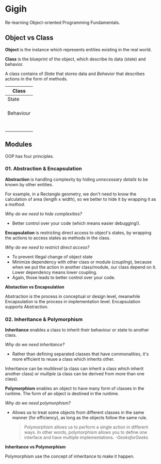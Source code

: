 # Gigih

Re-learning Object-oriented Programming Fundamentals.

## Object vs Class

**Object** is the instance which represents entities existing in the real world.

**Class** is the blueprint of the object, which describe its data (state) and behavior.

A class contains of _State_ that stores data and _Behavior_ that describes actions in the form of methods.

| Class                 |
|-----------------------|
| State<br><br>         |
| Behaviour<br><br><br> |
|                       |

## Modules
OOP has four principles.

### 01. Abstraction & Encapsulation

**Abstraction** is handling complexity by hiding _unnecessary details_ to be known by other entities.

For example, in a Rectangle geometry, we don't need to know the calculation of area (length x width), so we better to hide it by wrapping it as a _method_.

_Why do we need to hide complexities?_
- Better control over your code (which means easier debugging!).

**Encapsulation** is restricting direct access to object's states, by wrapping the actions to access states as methods in the class.

_Why do we need to restrict direct access?_
- To prevent illegal change of object state
- Minimize dependency with other class or module (_coupling_), because when we put the action in another class/module, our class depend on it. Lower dependency means lower coupling.
- Again, those leads to better control over your code.

**Abstaction vs Encapsulation**

Abstraction is the process in conceptual or design level, meanwhile Encapsulation is the process in implementation level. Encapsulation supports Abstraction.

### 02. Inheritance & Polymorphism

**Inheritance** enables a class to inherit their behaviour or state to another class.

_Why do we need inheritance?_
- Rather than defining separated classes that have commonalities, it's more efficient to reuse a class which inherits other.

Inheritance can be _multilevel_ (a class can inherit a class which inherit another class) or _multiple_ (a class can be derived from more than one class).

**Polymorphism** enables an object to have many form of classes in the runtime. The form of an object is destined in the runtime.

_Why do we need polymorphism?_
- Allows us to treat some objects from different classes in the same manner (for efficiency), as long as the objects follow the same rule.

    > Polymorphism allows us to perform a single action in different ways. In other words, polymorphism allows you to define one interface and have multiple implementations. _-GeeksforGeeks_

**Inheritance vs Polymorphism**

Polymorphism use the concept of inheritance to make it happen.
